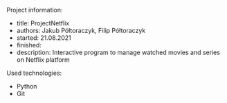 Project information:
- title: ProjectNetflix
- authors: Jakub Półtoraczyk, Filip Półtoraczyk
- started: 21.08.2021
- finished: 
- description: Interactive program to manage watched movies and series on Netflix platform

Used technologies:
- Python
- Git
